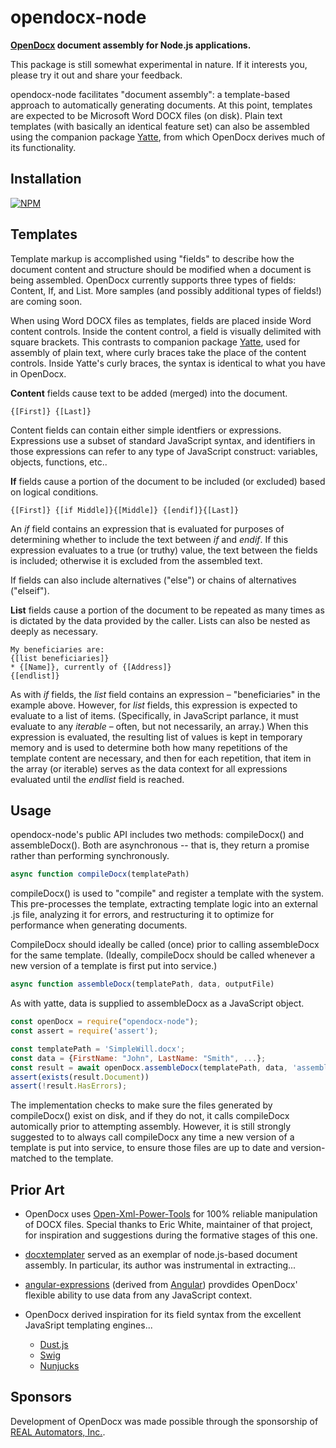 opendocx-node
=============

**[OpenDocx](https://github.com/opendocx/opendocx) document assembly for Node.js applications.**

This package is still somewhat experimental in nature. If it interests you, please try it out and share your feedback.

opendocx-node facilitates "document assembly": a template-based approach to automatically generating documents.  At this point, templates are expected to be Microsoft Word DOCX files (on disk).  Plain text templates (with basically an identical feature set) can also be assembled using the companion package [Yatte](https://github.com/opendocx/yatte), from which OpenDocx derives much of its functionality.

Installation
------------

[![NPM](https://nodei.co/npm/opendocx-node.png)](https://nodei.co/npm/opendocx-node/)

Templates
---------

Template markup is accomplished using "fields" to describe how the document content and structure should be modified when a document is being assembled. OpenDocx currently supports three types of fields: Content, If, and List. More samples (and possibly additional types of fields!) are coming soon.

When using Word DOCX files as templates, fields are placed inside Word content controls. Inside the content control, a field is visually delimited with square brackets.  This contrasts to companion package [Yatte](https://github.com/opendocx/yatte), used for assembly of plain text, where curly braces take the place of the content controls. Inside Yatte's curly braces, the syntax is identical to what you have in OpenDocx.

**Content** fields cause text to be added (merged) into the document.
```
{[First]} {[Last]}
```

Content fields can contain either simple identfiers or expressions. Expressions use a subset of standard JavaScript syntax, and identifiers in those expressions can refer to any type of JavaScript construct: variables, objects, functions, etc..

**If** fields cause a portion of the document to be included (or excluded) based on logical conditions.
```
{[First]} {[if Middle]}{[Middle]} {[endif]}{[Last]}
```

An _if_ field contains an expression that is evaluated for purposes of determining whether to include the text between _if_ and _endif_.  If this expression evaluates to a true (or truthy) value, the text between the fields is included; otherwise it is excluded from the assembled text.

If fields can also include alternatives ("else") or chains of alternatives ("elseif").

**List** fields cause a portion of the document to be repeated as many times as is dictated by the data provided by the caller. Lists can also be nested as deeply as necessary.
```
My beneficiaries are:
{[list beneficiaries]}
* {[Name]}, currently of {[Address]}
{[endlist]}
```

As with _if_ fields, the _list_ field contains an expression – "beneficiaries" in the example above. However, for _list_ fields, this expression is expected to evaluate to a list of items.  (Specifically, in JavaScript parlance, it must evaluate to any _iterable_ – often, but not necessarily, an array.)  When this expression is evaluated, the resulting list of values is kept in temporary memory and is used to determine both how many repetitions of the template content are necessary, and then for each repetition, that item in the array (or iterable) serves as the data context for all expressions evaluated until the _endlist_ field is reached.

Usage
-----

opendocx-node's public API includes two methods: compileDocx() and assembleDocx(). Both are asynchronous -- that is, they return a promise rather than performing synchronously.

```javascript
async function compileDocx(templatePath)
```
compileDocx() is used to "compile" and register a template with the system. This pre-processes the template, extracting template logic into an external .js file, analyzing it for errors, and restructuring it to optimize for performance when generating documents.

CompileDocx should ideally be called (once) prior to calling assembleDocx for the same template. (Ideally, compileDocx should be called whenever a new version of a template is first put into service.)

```javascript
async function assembleDocx(templatePath, data, outputFile)
```
As with yatte, data is supplied to assembleDocx as a JavaScript object.

```javascript
const openDocx = require("opendocx-node");
const assert = require('assert');

const templatePath = 'SimpleWill.docx';
const data = {FirstName: "John", LastName: "Smith", ...};
const result = await openDocx.assembleDocx(templatePath, data, 'assembled.docx');
assert(exists(result.Document))
assert(!result.HasErrors);
```

The implementation checks to make sure the files generated by compileDocx() exist on disk, and if they do not, it calls compileDocx automically prior to attempting assembly. However, it is still strongly suggested to to always call compileDocx any time a new version of a template is put into service, to ensure those files are up to date and version-matched to the template.

Prior Art
---------

* OpenDocx uses [Open-Xml-Power-Tools](https://github.com/EricWhiteDev/Open-Xml-PowerTools) for 100% reliable manipulation of DOCX files. Special thanks to Eric White, maintainer of that project, for inspiration and suggestions during the formative stages of this one.

* [docxtemplater](https://docxtemplater.com/) served as an exemplar of node.js-based document assembly. In particular, its author was instrumental in extracting...

* [angular-expressions](https://github.com/peerigon/angular-expressions#readme) (derived from [Angular](https://angular.io/)) provdides OpenDocx' flexible ability to use data from any JavaScript context.

* OpenDocx derived inspiration for its field syntax from the excellent JavaSript templating engines...
  * [Dust.js](https://www.dustjs.com/)
  * [Swig](http://node-swig.github.io/swig-templates/)
  * [Nunjucks](https://mozilla.github.io/nunjucks/)

Sponsors
--------

Development of OpenDocx was made possible through the sponsorship of [REAL Automators, Inc.](https://realautomators.com/).